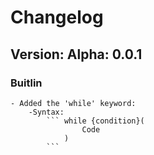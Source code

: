 # Changelog
## Version: Alpha: 0.0.1

### Buitlin
    - Added the 'while' keyword:
        -Syntax:
            ``` while {condition}(
                    Code
                )
            ```
    
